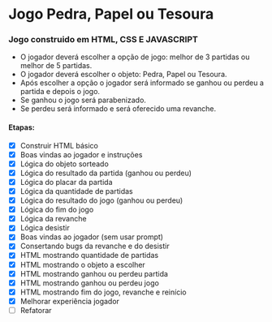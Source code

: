 # Jogo Pedra, Papel ou Tesoura

### Jogo construido em HTML, CSS E JAVASCRIPT
- O jogador deverá escolher a opção de jogo: melhor de 3 partidas ou melhor de 5 partidas.
- O jogador deverá escolher o objeto: Pedra, Papel ou Tesoura.
- Após escolher a opção o jogador será informado se ganhou ou perdeu a partida e depois o jogo.
- Se ganhou o jogo será parabenizado.
- Se perdeu será informado e será oferecido uma revanche.

#### Etapas:
- [x] Construir HTML básico
- [x] Boas vindas ao jogador e instruções
- [x] Lógica do objeto sorteado
- [x] Lógica do resultado da partida (ganhou ou perdeu)
- [x] Lógica do placar da partida
- [x] Lógica da quantidade de partidas
- [x] Lógica do resultado do jogo (ganhou ou perdeu)
- [x] Lógica do fim do jogo
- [x] Lógica da revanche
- [x] Lógica desistir
- [x] Boas vindas ao jogador (sem usar prompt)
- [x] Consertando bugs da revanche e do desistir
- [x] HTML mostrando quantidade de partidas
- [x] HTML mostrando o objeto a escolher
- [x] HTML mostrando ganhou ou perdeu partida
- [x] HTML mostrando ganhou ou perdeu jogo
- [x] HTML mostrando fim do jogo, revanche e reinício
- [X] Melhorar experiência jogador
- [ ] Refatorar